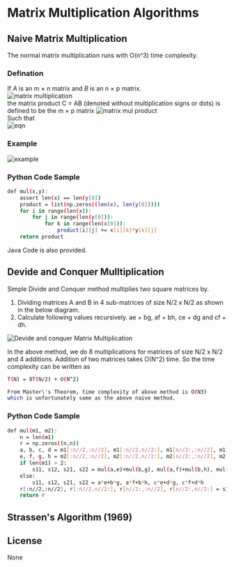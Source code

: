 # Matrix Multiplication Algorithms
## Naive Matrix Multiplication 
The normal matrix multiplication runs with O(n^3) time complexity. 
### Defination 
If *A* is an m × n matrix and *B* is an n × p matrix.  
![matrix multiplication](https://wikimedia.org/api/rest_v1/media/math/render/svg/9196c0c24ad20c3b18582bc78785fa405d91c7c3)  
the matrix product C = AB (denoted without multiplication signs or dots) is defined to be the m × p matrix
![matrix mul product](https://wikimedia.org/api/rest_v1/media/math/render/svg/7d3ce5d06e84e1a8575ce6f1d47a90d006baf628)  
Such that  
![eqn](https://wikimedia.org/api/rest_v1/media/math/render/svg/ee372c649dea0a05bf1ace77c9d6faf051d9cc8d)  
### Example
![example](https://www.mathwarehouse.com/algebra/matrix/images/matrix-multiplication/dimensions-of-product-matrix-v2.webp)

### Python Code Sample

```sh
def mul(x,y):	
	assert len(x) == len(y[0])
	product = list(np.zeros((len(x), len(y[0]))))
	for i in range(len(x)):
		for j in range(len(y[0])):
			for k in range(len(x[0])):
				product[i][j] += x[i][k]*y[k][j]
	return product
```

Java Code is also provided.

## Devide and Conquer Mulltiplication
Simple Divide and Conquer method multiplies two square matrices by.
1) Dividing matrices A and B in 4 sub-matrices of size N/2 x N/2 as shown in the below diagram.
2) Calculate following values recursively. ae + bg, af + bh, ce + dg and cf + dh.

![Devide and conquer Matrix Multiplication](https://media.geeksforgeeks.org/wp-content/cdn-uploads/strassen_new.png)

In the above method, we do 8 multiplications for matrices of size N/2 x N/2 and 4 additions. Addition of two matrices takes O(N^2) time. So the time complexity can be written as
```sh
T(N) = 8T(N/2) + O(N^2)  

From Master\'s Theorem, time complexity of above method is O(N3)
which is unfortunately same as the above naive method.
```
### Python Code Sample
```sh
def mul(m1, m2):
	n = len(m1)
	r = np.zeros((n,n))
	a, b, c, d = m1[:n//2,:n//2], m1[:n//2,n//2:], m1[n//2:,:n//2], m1[n//2:,n//2:]
	e, f, g, h = m2[:n//2,:n//2], m2[:n//2,n//2:], m2[n//2:,:n//2], m2[n//2:,n//2:]
	if len(m1) > 2:			
		s11, s12, s21, s22 = mul(a,e)+mul(b,g), mul(a,f)+mul(b,h), mul(c,e)+mul(d,g), mul(c,f)+mul(d,h)
	else:
		s11, s12, s21, s22 = a*e+b*g, a*f+b*h, c*e+d*g, c*f+d*h
	r[:n//2,:n//2], r[:n//2,n//2:], r[n//2:,:n//2], r[n//2:,n//2:] = s11, s12, s21, s22
	return r
```

## Strassen's Algorithm (1969)

License
----

None
